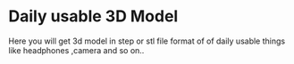 # Daily usable 3D Model
Here you will get 3d model  in step or stl file format of of daily usable things like headphones ,camera and so on..
